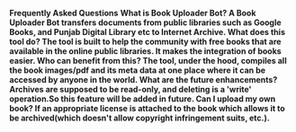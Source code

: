 <b>Frequently Asked Questions</b>
<b>What is Book Uploader Bot?<b>
A Book Uploader Bot transfers documents from public libraries such as Google Books, and Punjab Digital Library etc to Internet Archive.
<b>What does this tool do?</b>
The tool is built to help the community with free books that are available in the online public libraries. It makes the integration of books easier.
<b>Who can benefit from this?</b>
The tool, under the hood, compiles all the book images/pdf and its meta data at one place where it can be accessed by anyone in the world.
<b>What are the future enhancements?</b> 
Archives are supposed to be read-only, and deleting is a 'write' operation.So this feature will be added in future.
<b>Can I upload my own book?</b>
If an appropriate license is attached to the book which allows it to be archived(which doesn't allow copyright infringement suits, etc.).